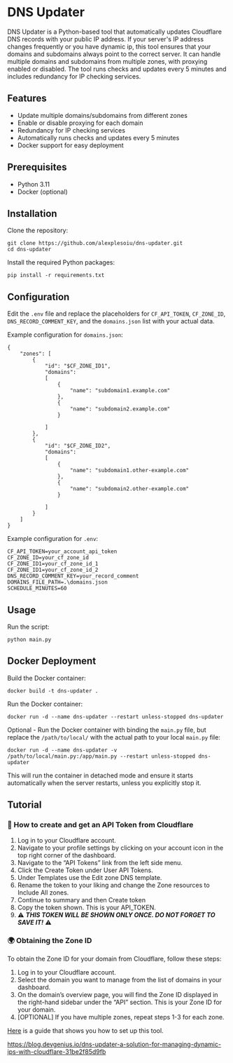 # DNS Updater

DNS Updater is a Python-based tool that automatically updates Cloudflare DNS records with your public IP address. If your server's IP address changes frequently or you have dynamic ip, this tool ensures that your domains and subdomains always point to the correct server. It can handle multiple domains and subdomains from multiple zones, with proxying enabled or disabled. The tool runs checks and updates every 5 minutes and includes redundancy for IP checking services.

## Features

- Update multiple domains/subdomains from different zones
- Enable or disable proxying for each domain
- Redundancy for IP checking services
- Automatically runs checks and updates every 5 minutes
- Docker support for easy deployment

## Prerequisites

- Python 3.11
- Docker (optional)

## Installation

Clone the repository:

```
git clone https://github.com/alexplesoiu/dns-updater.git
cd dns-updater
```


Install the required Python packages:
```
pip install -r requirements.txt
```

## Configuration

Edit the `.env` file and replace the placeholders for `CF_API_TOKEN`, `CF_ZONE_ID`, `DNS_RECORD_COMMENT_KEY`, and the `domains.json` list with your actual data.


Example configuration for `domains.json`:
```
{
    "zones": [
        {
            "id": "$CF_ZONE_ID1",
            "domains":
            [
                {
                    "name": "subdomain1.example.com"
                },
                {
                    "name": "subdomain2.example.com"
                }

            ]
        },
        {
            "id": "$CF_ZONE_ID2",
            "domains":
            [
                {
                    "name": "subdomain1.other-example.com"
                },
                {
                    "name": "subdomain2.other-example.com"
                }

            ]
        }
    ]
}
```
Example configuration for `.env`:
```
CF_API_TOKEN=your_account_api_token
CF_ZONE_ID=your_cf_zone_id
CF_ZONE_ID1=your_cf_zone_id_1
CF_ZONE_ID1=your_cf_zone_id_2
DNS_RECORD_COMMENT_KEY=your_record_comment
DOMAINS_FILE_PATH=.\domains.json
SCHEDULE_MINUTES=60
```

## Usage
Run the script:

```
python main.py
```

## Docker Deployment
Build the Docker container:

```
docker build -t dns-updater .
```

Run the Docker container:
```
docker run -d --name dns-updater --restart unless-stopped dns-updater
```
Optional - Run the Docker container with binding the `main.py` file, but replace the `/path/to/local/` with the actual path to your local `main.py` file:
```
docker run -d --name dns-updater -v /path/to/local/main.py:/app/main.py --restart unless-stopped dns-updater
```

This will run the container in detached mode and ensure it starts automatically when the server restarts, unless you explicitly stop it.

## Tutorial
### 🔑 How to create and get an API Token from Cloudflare
1. Log in to your Cloudflare account.
2. Navigate to your profile settings by clicking on your account icon in the top right corner of the dashboard.
3. Navigate to the “API Tokens” link from the left side menu.
4. Click the Create Token under User API Tokens.
5. Under Templates use the Edit zone DNS template.
6. Rename the token to your liking and change the Zone resources to Include All zones.
7. Continue to summary and then Create token
8. Copy the token shown. This is your API_TOKEN.
9. ⚠️ ***THIS TOKEN WILL BE SHOWN ONLY ONCE. DO NOT FORGET TO SAVE IT!*** ⚠️

### 🌍 Obtaining the Zone ID
To obtain the Zone ID for your domain from Cloudflare, follow these steps:
1. Log in to your Cloudflare account.
2. Select the domain you want to manage from the list of domains in your dashboard.
3. On the domain’s overview page, you will find the Zone ID displayed in the right-hand sidebar under the “API” section. This is your Zone ID for your domain.
4. [OPTIONAL] If you have multiple zones, repeat steps 1-3 for each zone.

[Here](https://blog.devgenius.io/dns-updater-a-solution-for-managing-dynamic-ips-with-cloudflare-31be2f85d9fb) is a guide that shows you how to set up this tool.

https://blog.devgenius.io/dns-updater-a-solution-for-managing-dynamic-ips-with-cloudflare-31be2f85d9fb
